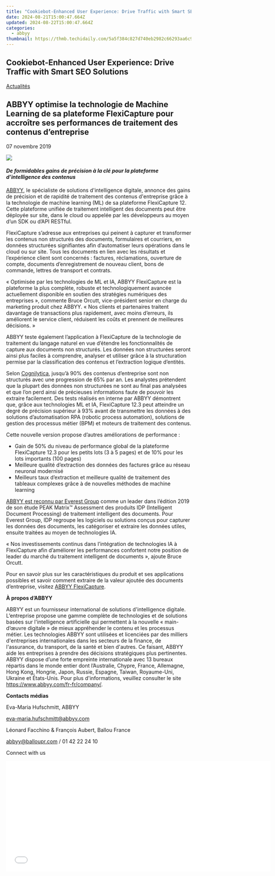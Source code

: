 ```yaml
---
title: "Cookiebot-Enhanced User Experience: Drive Traffic with Smart SEO Solutions"
date: 2024-08-21T15:00:47.664Z
updated: 2024-08-22T15:00:47.664Z
categories:
  - abbyy
thumbnail: https://thmb.techidaily.com/5a5f384c827d740eb2982c66293aa6c9bc671df021cb53f6fa2aeac5cd13c6bc.jpg
---
```


## Cookiebot-Enhanced User Experience: Drive Traffic with Smart SEO Solutions

[Actualités](https://tools.techidaily.com/abbyy/products/)

## ABBYY optimise la technologie de Machine Learning de sa plateforme FlexiCapture pour accroître ses performances de traitement des contenus d’entreprise

07 novembre 2019

![](https://content.abbyy.com/-/media/project/abbyy/abbyy/branchtemplates/shutterstock_1272462163_1296-x-729.jpg?h=729&iar=0&w=1296)

#### _De formidables gains de précision à la clé pour la plateforme d’intelligence des contenus_

  
[ABBYY](https://tools.techidaily.com/abbyy/products/), le spécialiste de solutions d'intelligence digitale, annonce des gains de précision et de rapidité de traitement des contenus d'entreprise grâce à la technologie de machine learning (ML) de sa plateforme FlexiCapture 12\. Cette plateforme unifiée de traitement intelligent des documents peut être déployée sur site, dans le cloud ou appelée par les développeurs au moyen d’un SDK ou d’API RESTful.

FlexiCapture s’adresse aux entreprises qui peinent à capturer et transformer les contenus non structurés des documents, formulaires et courriers, en données structurées signifiantes afin d’automatiser leurs opérations dans le cloud ou sur site. Tous les documents en lien avec les résultats et l’expérience client sont concernés : factures, réclamations, ouverture de compte, documents d’enregistrement de nouveau client, bons de commande, lettres de transport et contrats.

« Optimisée par les technologies de ML et IA, ABBYY FlexiCapture est la plateforme la plus complète, robuste et technologiquement avancée actuellement disponible en soutien des stratégies numériques des entreprises », commente Bruce Orcutt, vice-président senior en charge du marketing produit chez ABBYY. « Nos clients et partenaires traitent davantage de transactions plus rapidement, avec moins d’erreurs, ils améliorent le service client, réduisent les coûts et prennent de meilleures décisions. »

ABBYY teste également l’application à FlexiCapture de la technologie de traitement du langage naturel en vue d’étendre les fonctionnalités de capture aux documents non structurés. Les données non structurées seront ainsi plus faciles à comprendre, analyser et utiliser grâce à la structuration permise par la classification des contenus et l’extraction logique d’entités.

Selon [Cognilytica](https://www.cognilytica.com/2019/05/28/white-paper-how-content-intelligence-will-transform-the-enterprise/ "Cognilytica"), jusqu’à 90% des contenus d’entreprise sont non structurés avec une progression de 65% par an. Les analystes prétendent que la plupart des données non structurées ne sont au final pas analysées et que l’on perd ainsi de précieuses informations faute de pouvoir les extraire facilement. Des tests réalisés en interne par ABBYY démontrent que, grâce aux technologies ML et IA, FlexiCapture 12.3 peut atteindre un degré de précision supérieur à 93% avant de transmettre les données à des solutions d’automatisation RPA (robotic process automation), solutions de gestion des processus métier (BPM) et moteurs de traitement des contenus.

Cette nouvelle version propose d’autres améliorations de performance :

* Gain de 50% du niveau de performance global de la plateforme FlexiCapture 12.3 pour les petits lots (3 à 5 pages) et de 10% pour les lots importants (100 pages)
* Meilleure qualité d’extraction des données des factures grâce au réseau neuronal modernisé
* Meilleurs taux d’extraction et meilleure qualité de traitement des tableaux complexes grâce à de nouvelles méthodes de machine learning

[ABBYY est reconnu par Everest Group](https://tools.techidaily.com/abbyy/products/) comme un leader dans l’édition 2019 de son étude PEAK Matrix™ Assessment des produits IDP (Intelligent Document Processing) de traitement intelligent des documents. Pour Everest Group, IDP regroupe les logiciels ou solutions conçus pour capturer les données des documents, les catégoriser et extraire les données utiles, ensuite traitées au moyen de technologies IA.

« Nos investissements continus dans l’intégration de technologies IA à FlexiCapture afin d’améliorer les performances confortent notre position de leader du marché du traitement intelligent de documents », ajoute Bruce Orcutt.

Pour en savoir plus sur les caractéristiques du produit et ses applications possibles et savoir comment extraire de la valeur ajoutée des documents d’entreprise, visitez [ABBYY FlexiCapture](https://tools.techidaily.com/abbyy/products/).

  
**À propos d’ABBYY**

ABBYY est un fournisseur international de solutions d'intelligence digitale. L’entreprise propose une gamme complète de technologies et de solutions basées sur l'intelligence artificielle qui permettent à la nouvelle « main-d’œuvre digitale » de mieux appréhender le contenu et les processus métier. Les technologies ABBYY sont utilisées et licenciées par des milliers d'entreprises internationales dans les secteurs de la finance, de l'assurance, du transport, de la santé et bien d'autres. Ce faisant, ABBYY aide les entreprises à prendre des décisions stratégiques plus pertinentes. ABBYY dispose d’une forte empreinte internationale avec 13 bureaux répartis dans le monde entier dont l’Australie, Chypre, France, Allemagne, Hong Kong, Hongrie, Japon, Russie, Espagne, Taiwan, Royaume-Uni, Ukraine et États-Unis. Pour plus d'informations, veuillez consulter le site <https://www.abbyy.com/fr-fr/company/>.

  
**Contacts médias**

Eva-Maria Hufschmitt, ABBYY

[eva-maria.hufschmitt@abbyy.com](https://tools.techidaily.com/abbyy/products/)

Léonard Facchino & François Aubert, Ballou France

[abbyy@balloupr.com](https://tools.techidaily.com/abbyy/products/) / 01 42 22 24 10

Connect with us

<ins class="adsbygoogle"
     style="display:block"
     data-ad-format="autorelaxed"
     data-ad-client="ca-pub-7571918770474297"
     data-ad-slot="1223367746"></ins>



<ins class="adsbygoogle"
     style="display:block"
     data-ad-client="ca-pub-7571918770474297"
     data-ad-slot="8358498916"
     data-ad-format="auto"
     data-full-width-responsive="true"></ins>

<!-- affiliate ads begin -->
<iframe id="iframe_672" src="//a.impactradius-go.com/gen-ad-code/5597632/1959812/17834/" width="720" height="300" scrolling="no" frameborder="0" marginheight="0" marginwidth="0"></iframe>
<!-- affiliate ads end -->